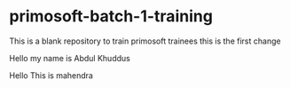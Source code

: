 # primosoft-batch-1-training
This is a blank repository to train primosoft trainees
 this is the first change 

 Hello my name is Abdul Khuddus

Hello This is mahendra
